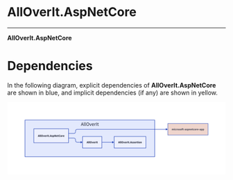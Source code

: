 # AllOverIt.AspNetCore
---
**AllOverIt.AspNetCore**

# Dependencies
In the following diagram, explicit dependencies of **AllOverIt.AspNetCore** are shown in blue, and implicit dependencies (if any) are shown in yellow.

<img src="../../images/dependencies/alloverit-aspnetcore.png" width="800"/>